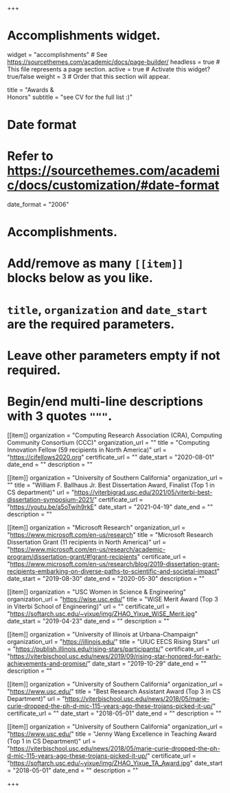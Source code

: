 +++
# Accomplishments widget.
widget = "accomplishments"  # See https://sourcethemes.com/academic/docs/page-builder/
headless = true  # This file represents a page section.
active = true  # Activate this widget? true/false
weight = 3  # Order that this section will appear.

title = "Awards & <br/>Honors"
subtitle = "see CV for the full list :)"

# Date format
#   Refer to https://sourcethemes.com/academic/docs/customization/#date-format
date_format = "2006"

# Accomplishments.
#   Add/remove as many `[[item]]` blocks below as you like.
#   `title`, `organization` and `date_start` are the required parameters.
#   Leave other parameters empty if not required.
#   Begin/end multi-line descriptions with 3 quotes `"""`.

[[item]]
  organization = "Computing Research Association (CRA), Computing Community Consortium (CCC)"
  organization_url = ""
  title = "Computing Innovation Fellow (59 recipients in North America)"
  url = "https://cifellows2020.org"
  certificate_url = ""
  date_start = "2020-08-01"
  date_end = ""
  description = ""

[[item]]
  organization = "University of Southern California"
  organization_url = ""
  title = "William F. Ballhaus Jr. Best Dissertation Award, Finalist (Top 1 in CS department)"
  url = "https://viterbigrad.usc.edu/2021/05/viterbi-best-dissertation-symposium-2021/"
  certificate_url = "https://youtu.be/a5oTwih9rkE"
  date_start = "2021-04-19"
  date_end = ""
  description = ""

[[item]]
  organization = "Microsoft Research"
  organization_url = "https://www.microsoft.com/en-us/research"
  title = "Microsoft Research Dissertation Grant (11 recipients in North America)"
  url = "https://www.microsoft.com/en-us/research/academic-program/dissertation-grant/#!grant-recipients"
  certificate_url = "https://www.microsoft.com/en-us/research/blog/2019-dissertation-grant-recipients-embarking-on-diverse-paths-to-scientific-and-societal-impact"
  date_start = "2019-08-30"
  date_end = "2020-05-30"
  description = ""

[[item]]
  organization = "USC Women in Science & Engineering"
  organization_url = "https://wise.usc.edu/"
  title = "WiSE Merit Award (Top 3 in Viterbi School of Engineering)"
  url = ""
  certificate_url = "https://softarch.usc.edu/~yixue/img/ZHAO_Yixue_WiSE_Merit.jpg"
  date_start = "2019-04-23"
  date_end = ""
  description = ""
  
[[item]]
  organization = "University of Illinois at Urbana-Champaign"
  organization_url = "https://illinois.edu/"
  title = "UIUC EECS Rising Stars"
  url = "https://publish.illinois.edu/rising-stars/participants/"
  certificate_url = "https://viterbischool.usc.edu/news/2019/09/rising-star-honored-for-early-achievements-and-promise/"
  date_start = "2019-10-29"
  date_end = ""
  description = ""

[[item]]
  organization = "University of Southern California"
  organization_url = "https://www.usc.edu/"
  title = "Best Research Assistant Award (Top 3 in CS Department)"
  url = "https://viterbischool.usc.edu/news/2018/05/marie-curie-dropped-the-ph-d-mic-115-years-ago-these-trojans-picked-it-up/"
  certificate_url = ""
  date_start = "2018-05-01"
  date_end = ""
  description = ""

[[item]]
  organization = "University of Southern California"
  organization_url = "https://www.usc.edu/"
  title = "Jenny Wang Excellence in Teaching Award (Top 1 in CS Department)"
  url = "https://viterbischool.usc.edu/news/2018/05/marie-curie-dropped-the-ph-d-mic-115-years-ago-these-trojans-picked-it-up/"
  certificate_url = "https://softarch.usc.edu/~yixue/img/ZHAO_Yixue_TA_Award.jpg"
  date_start = "2018-05-01"
  date_end = ""
  description = ""

+++
